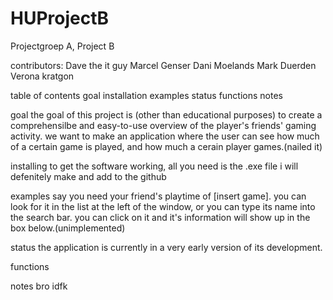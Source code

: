 # HUProjectB
Projectgroep A, Project B

contributors:
Dave the it guy
Marcel Genser
Dani Moelands
Mark Duerden
Verona kratgon

table of contents
goal
installation
examples
status
functions
notes

goal
the goal of this project is (other than educational purposes) to create a comprehensilbe and easy-to-use overview of the player's friends' gaming activity. we want to make an application where the user can see how much of a certain game is played, and how much a cerain player games.(nailed it)

installing
to get the software working, all you need is the .exe file i will defenitely make and add to the github

examples
say you need your friend's playtime of [insert game]. you can look for it in the list at the left of the window, or you can type its name into the search bar. you can click on it and it's information will show up in the box below.(unimplemented)

status
the application is currently in a very early version of its development.

functions


notes
bro idfk
